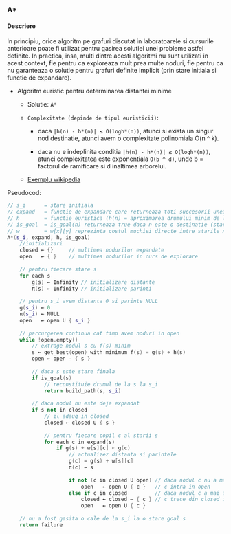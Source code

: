 ### A*

#### Descriere

 In principiu, orice algoritm pe grafuri discutat in laboratoarele si cursurile anterioare poate fi utilizat pentru gasirea solutiei unei probleme astfel definite. In practica, insa, multi dintre acesti algoritmi nu sunt utilizati in acest context, fie pentru ca exploreaza mult prea multe noduri, fie pentru ca nu garanteaza o solutie pentru grafuri definite implicit (prin stare initiala si functie de expandare). 

 

  * Algoritm euristic pentru determinarea distantei minime
    * Solutie: `A* `


    
  	* `Complexitate (depinde de tipul euristicii)`:

      * daca `|h(n) - h*(n)| ≤ O(logh*(n))`, atunci si exista un singur nod destinatie, atunci avem o complexitate polinomiala O(n ^ k).

      * daca nu e indeplinita conditia `|h(n) - h*(n)| ≤ O(logh*(n))`, atunci complexitatea este exponentiala `O(b ^ d)`, unde b = factorul de ramificare si d inaltimea arborelui.  

  	  
  	* [Exemplu wikipedia](https://en.wikipedia.org/wiki/A*_search_algorithm)

Pseudocod:
``` cpp
// s_i      = stare initiala
// expand   = functie de expandare care returneaza toti succesorii unei stari
// h        = functie euristica (h(n) = aproximarea drumului minim de la n la o destinatie)
// is_goal  = is_goal(n) returneaza true daca n este o destinatie (stare goal/finala)
// w        = w[x][y] reprezinta costul muchiei directe intre starile x si y
A*(s_i, expand, h, is_goal)
	//initializari
    closed ← {}     // multimea nodurilor expandate
    open   ← { }    // multimea nodurilor in curs de explorare
 
    // pentru fiecare stare s
    for each s
        g(s) ← Infinity // initializare distante
        π(s) ← Infinity // initializare parinti
 
    // pentru s_i avem distanta 0 si parinte NULL
    g(s_i) ← 0
    π(s_i) ← NULL
    open   ← open U { s_i }
 
    // parcurgerea continua cat timp avem noduri in open
    while !open.empty()
        // extrage nodul s cu f(s) minim
        s ← get_best(open) with minimum f(s) = g(s) + h(s)
        open ← open - { s }
 
        // daca s este stare finala
        if is_goal(s) 
            // reconstituie drumul de la s la s_i
            return build_path(s, s_i)
 
        // daca nodul nu este deja expandat 
        if s not in closed
            // il adaug in closed
            closed ← closed U { s }
 
            // pentru fiecare copil c al starii s
            for each c in expand(s)
                if g(s) + w[s][c] < g(c)
                    // actualizez distanta si parintele
                    g(c) ← g(s) + w[s][c]
                    π(c) ← s
 
                    if not (c in closed U open) // daca nodul c nu a mai fost intalnit
                        open   ← open U { c }   // c intra in open
                    else if c in closed         // daca nodul c a mai fost expandat
                        closed ← closed – { c } // c trece din closed in open
                        open   ← open U { c }
 
    // nu a fost gasita o cale de la s_i la o stare goal s
    return failure
